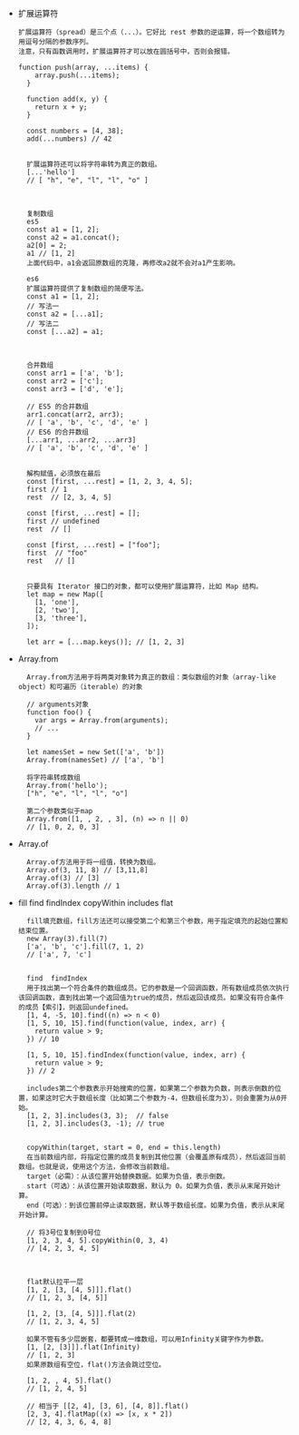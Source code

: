 - 扩展运算符

      扩展运算符（spread）是三个点（...）。它好比 rest 参数的逆运算，将一个数组转为用逗号分隔的参数序列。
      注意，只有函数调用时，扩展运算符才可以放在圆括号中，否则会报错。
      
      function push(array, ...items) {
          array.push(...items);
        }

        function add(x, y) {
          return x + y;
        }

        const numbers = [4, 38];
        add(...numbers) // 42
        
        
        扩展运算符还可以将字符串转为真正的数组。
        [...'hello']
        // [ "h", "e", "l", "l", "o" ]
        
        
        
        复制数组
        es5
        const a1 = [1, 2];
        const a2 = a1.concat();
        a2[0] = 2;
        a1 // [1, 2]
        上面代码中，a1会返回原数组的克隆，再修改a2就不会对a1产生影响。
        
        es6
        扩展运算符提供了复制数组的简便写法。
        const a1 = [1, 2];
        // 写法一
        const a2 = [...a1];
        // 写法二
        const [...a2] = a1;
        
        
        
        合并数组
        const arr1 = ['a', 'b'];
        const arr2 = ['c'];
        const arr3 = ['d', 'e'];

        // ES5 的合并数组
        arr1.concat(arr2, arr3);
        // [ 'a', 'b', 'c', 'd', 'e' ]
        // ES6 的合并数组
        [...arr1, ...arr2, ...arr3]
        // [ 'a', 'b', 'c', 'd', 'e' ]
        
        
        解构赋值，必须放在最后
        const [first, ...rest] = [1, 2, 3, 4, 5];
        first // 1
        rest  // [2, 3, 4, 5]

        const [first, ...rest] = [];
        first // undefined
        rest  // []

        const [first, ...rest] = ["foo"];
        first  // "foo"
        rest   // []
        
        
        只要具有 Iterator 接口的对象，都可以使用扩展运算符，比如 Map 结构。
        let map = new Map([
          [1, 'one'],
          [2, 'two'],
          [3, 'three'],
        ]);

        let arr = [...map.keys()]; // [1, 2, 3]
        
- Array.from
    
        Array.from方法用于将两类对象转为真正的数组：类似数组的对象（array-like object）和可遍历（iterable）的对象
        
        // arguments对象
        function foo() {
          var args = Array.from(arguments);
          // ...
        }
        
        let namesSet = new Set(['a', 'b'])
        Array.from(namesSet) // ['a', 'b']
        
        将字符串转成数组
        Array.from('hello');
        ["h", "e", "l", "l", "o"]
        
        第二个参数类似于map
        Array.from([1, , 2, , 3], (n) => n || 0)
        // [1, 0, 2, 0, 3]
        
- Array.of
        
        Array.of方法用于将一组值，转换为数组。
        Array.of(3, 11, 8) // [3,11,8]
        Array.of(3) // [3]
        Array.of(3).length // 1
        
- fill find findIndex copyWithin includes flat 

        fill填充数组，fill方法还可以接受第二个和第三个参数，用于指定填充的起始位置和结束位置。
        new Array(3).fill(7)
        ['a', 'b', 'c'].fill(7, 1, 2)
        // ['a', 7, 'c']
        
        
        find  findIndex
        用于找出第一个符合条件的数组成员。它的参数是一个回调函数，所有数组成员依次执行该回调函数，直到找出第一个返回值为true的成员，然后返回该成员。如果没有符合条件的成员【索引】，则返回undefined。
        [1, 4, -5, 10].find((n) => n < 0)
        [1, 5, 10, 15].find(function(value, index, arr) {
          return value > 9;
        }) // 10

        [1, 5, 10, 15].findIndex(function(value, index, arr) {
          return value > 9;
        }) // 2

        includes第二个参数表示开始搜索的位置，如果第二个参数为负数，则表示倒数的位置，如果这时它大于数组长度（比如第二个参数为-4，但数组长度为3），则会重置为从0开始。
        [1, 2, 3].includes(3, 3);  // false
        [1, 2, 3].includes(3, -1); // true
        
        
        copyWithin(target, start = 0, end = this.length)
        在当前数组内部，将指定位置的成员复制到其他位置（会覆盖原有成员），然后返回当前数组。也就是说，使用这个方法，会修改当前数组。
        target（必需）：从该位置开始替换数据。如果为负值，表示倒数。
        start（可选）：从该位置开始读取数据，默认为 0。如果为负值，表示从末尾开始计算。
        end（可选）：到该位置前停止读取数据，默认等于数组长度。如果为负值，表示从末尾开始计算。
        
        // 将3号位复制到0号位
        [1, 2, 3, 4, 5].copyWithin(0, 3, 4)
        // [4, 2, 3, 4, 5]
        
        
        
        flat默认拉平一层
        [1, 2, [3, [4, 5]]].flat()
        // [1, 2, 3, [4, 5]]

        [1, 2, [3, [4, 5]]].flat(2)
        // [1, 2, 3, 4, 5]
        
        如果不管有多少层嵌套，都要转成一维数组，可以用Infinity关键字作为参数。
        [1, [2, [3]]].flat(Infinity)
        // [1, 2, 3]
        如果原数组有空位，flat()方法会跳过空位。

        [1, 2, , 4, 5].flat()
        // [1, 2, 4, 5]
        
        // 相当于 [[2, 4], [3, 6], [4, 8]].flat()
        [2, 3, 4].flatMap((x) => [x, x * 2])
        // [2, 4, 3, 6, 4, 8]







        
        

      
